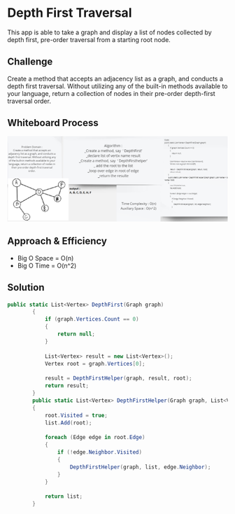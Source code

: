 # Depth First Traversal
This app is able to take a graph and display a list of nodes collected by depth first, pre-order traversal from a starting root node.


## Challenge
Create a method that accepts an adjacency list as a graph, and conducts a depth first traversal. Without utilizing any of the built-in methods available to your language, return a collection of nodes in their pre-order depth-first traversal order.

## Whiteboard Process
![](./img/DepthFirst.png)


## Approach & Efficiency
* Big O Space = O(n)
* Big O Time = O(n^2)

## Solution
```c#
public static List<Vertex> DepthFirst(Graph graph)
        {
            if (graph.Vertices.Count == 0)
            {
                return null;
            }

            List<Vertex> result = new List<Vertex>();
            Vertex root = graph.Vertices[0];

            result = DepthFirstHelper(graph, result, root);
            return result;
        }
        public static List<Vertex> DepthFirstHelper(Graph graph, List<Vertex> list, Vertex root)
        {
            root.Visited = true;
            list.Add(root);

            foreach (Edge edge in root.Edge)
            {
                if (!edge.Neighbor.Visited)
                {
                    DepthFirstHelper(graph, list, edge.Neighbor);
                }
            }

            return list;
        }
```
